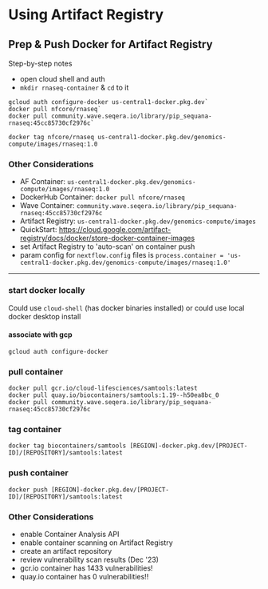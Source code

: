 # Using Artifact Registry

## Prep & Push Docker for Artifact Registry

Step-by-step notes  

- open cloud shell and auth
- `mkdir rnaseq-container` & `cd` to it
```
gcloud auth configure-docker us-central1-docker.pkg.dev`
docker pull nfcore/rnaseq`
docker pull community.wave.seqera.io/library/pip_sequana-rnaseq:45cc85730cf2976c`
```
`docker tag nfcore/rnaseq us-central1-docker.pkg.dev/genomics-compute/images/rnaseq:1.0`

### Other Considerations
- AF Container: `us-central1-docker.pkg.dev/genomics-compute/images/rnaseq:1.0`
- DockerHub Container: `docker pull nfcore/rnaseq`
- Wave Container: `community.wave.seqera.io/library/pip_sequana-rnaseq:45cc85730cf2976c`
- Artifact Registry: `us-central1-docker.pkg.dev/genomics-compute/images`
- QuickStart: https://cloud.google.com/artifact-registry/docs/docker/store-docker-container-images
- set Artifact Registry to 'auto-scan' on container push
- param config for `nextflow.config` files is `process.container = 'us-central1-docker.pkg.dev/genomics-compute/images/rnaseq:1.0'`

-------------------------------------------

### start docker locally
Could use `cloud-shell` (has docker binaries installed) or could use local docker desktop install  

#### associate with gcp
`gcloud auth configure-docker`

### pull container
```
docker pull gcr.io/cloud-lifesciences/samtools:latest
docker pull quay.io/biocontainers/samtools:1.19--h50ea8bc_0  
docker pull community.wave.seqera.io/library/pip_sequana-rnaseq:45cc85730cf2976c
```

### tag container
`docker tag biocontainers/samtools [REGION]-docker.pkg.dev/[PROJECT-ID]/[REPOSITORY]/samtools:latest`

### push container
`docker push [REGION]-docker.pkg.dev/[PROJECT-ID]/[REPOSITORY]/samtools:latest`

### Other Considerations
- enable Container Analysis API
- enable container scanning on Artifact Registry
- create an artifact repository
- review vulnerability scan results (Dec '23)
- gcr.io container has 1433 vulnerabilities!
- quay.io container has 0 vulnerabilities!!


